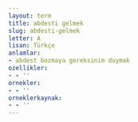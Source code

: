 ```yaml
---
layout: term
title: abdesti gelmek
slug: abdesti-gelmek
letter: A
lisan: Türkçe
anlamlar:
- abdest bozmaya gereksinim duymak
ozellikler:
- - ''
ornekler:
- - ''
orneklerkaynak:
- - ''
---
```

